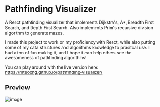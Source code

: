# Pathfinding Visualizer

A React pathfinding visualizer that implements Dijkstra's, A*, Breadth First Search, and Depth First Search. Also implements Prim's recursive division algorithm to generate mazes.

I made this project to work on my proficiency with React, while also putting some of my data structures and algorithms knowledge to pracitcal use. I had a ton of fun making it, and I hope it can help others see the awesomeness of pathfinding algorithms!

You can play around with the live version here: https://mteoong.github.io/pathfinding-visualizer/

## Preview
![image](https://github.com/mteoong/pathfinding-visualizer/blob/main/pathfinder-3.gif)
